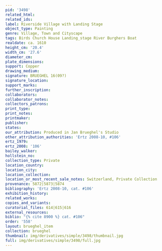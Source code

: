 ```yaml
---
pid: '3498'
related_html: 
related_ids: 
label: Riverside Village with Landing Stage
object_type: Painting
genre: Village, Town and Cityscape
tags: Birds Church House Landing_stage River Burghers Boat
realdate: ca. 1610
height_cm: '20.4'
width_cm: '27.6'
diameter_cm: 
plate_dimensions: 
support: Copper
drawing_medium: 
signature: BRUEGHEL 16(09?)
signature_location: 
support_marks: 
further_inscription: 
collaborators: 
collaborator_notes: 
collectors_patrons: 
print_type: 
print_notes: 
printmaker: 
publisher: 
states: 
our_attribution: Produced in Jan Brueghel's Studio
other_attribution_authorities: 'Ertz 2008-10, #106'
ertz_1979: 
ertz_2008: '106'
bailey_walker: 
hollstein_no: 
collection_type: Private
location_country: 
location_city: 
location_collection: 
location_or_most_recent_sale_notes: Switzerland, Private Collection
provenance: 5872|5873|5874
bibliography: 'Ertz 2008-10, cat. #106'
exhibition_history: 
related_works: 
copies_and_variants: 
curatorial_files: 614|615|616
external_resources: 
biblio: "{% cite 8900 %} cat. #106"
order: '558'
layout: brueghel_item
collection: brueghel
thumbnail: img/derivatives/simple/3498/thumbnail.jpg
full: img/derivatives/simple/3498/full.jpg
---
```

